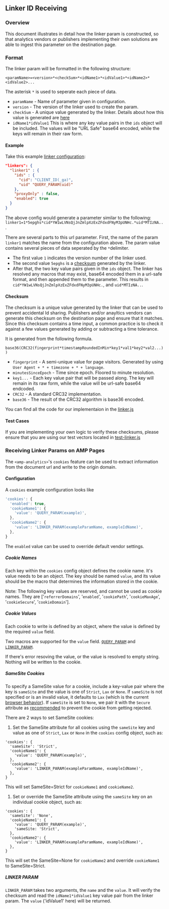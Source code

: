 ## Linker ID Receiving

### Overview

This document illustrates in detail how the linker param is constructed, so that analytics vendors or publishers implementing their own solutions are able to ingest this parameter on the destination page.

### Format

The linker param will be formatted in the following structure:

`<paramName>=<version>*<checkSum>*<idName1>*<idValue1>*<idName2>*<idValue2>...`

The asterisk `*` is used to seperate each piece of data.

- `paramName` - Name of parameter given in configuration.
- `version` - The version of the linker used to create the param.
- `checkSum` - A unique value generated by the linker. Details about how this value is generated are [here](#checksum)
- `idName1*idValue1` This is where any key value pairs in the `ids` object will be included. The values will be "URL Safe" base64 encoded, while the keys will remain in their raw form.

#### Example

Take this example [linker configuration](./linker-id-forwarding.md):

```json
"linkers": {
  "linker1" : {
    "ids" : {
      "cid": "CLIENT_ID(_ga)",
      "uid" "QUERY_PARAM(uid)"
    },
    "proxyOnly" : false,
    "enabled": true
  }
}
```

The above config would generate a parameter similar to the following: `linker1=1*5epghs*cid*YW1wLVNsQjJnZmlpXzExZFdxdFNyM3pUNHc.*uid*MTIzNA..`.

There are several parts to this url parameter. First, the name of the param `linker1` matches the name from the configuration above. The param value contains several pieces of data seperated by the `*`delimiter.

- The first value `1` indicates the version number of the linker used.
- The second value `5epghs` is a [checksum](#checksum) generated by the linker.
- After that, the two key value pairs given in the `ids` object. The linker has resolved any macros that may exist, base64 encoded them in a url-safe format, and then appended them to the parameter. This results in `cid*YW1wLVNsQjJnZmlpXzExZFdxdFNyM3pUNHc.`, and `uid*MTIzNA..`.

#### Checksum

The checksum is a unique value generated by the linker that can be used to prevent accidental Id sharing. Publishers and/or anayltics vendors can generate this checksum on the destination page and ensure that it matches. Since this checksum contains a time input, a common practice is to check it against a few values generated by adding or subtracting a time tolerance.

It is generated from the following formula.

`base36(CRC32(fingerprint*timestampRoundedInMin*key1*val1*key2*val2...))`

- `fingerprint` - A semi-unique value for page visitors. Generated by using `User Agent + * + timezone + * + language`.
- `minutesSinceEpoch` - Time since epoch. Floored to minute resolution.
- `key1...` - Each key value pair that will be passed along. The key will remain in its raw form, while the value will be url-safe base64 endcoded.
- `CRC32` - A standard CRC32 implementation.
- `base36` - The result of the CRC32 algorithm is base36 encoded.

You can find all the code for our implementaion in the [linker.js](./0.1/linker.js)

#### Test Cases

If you are implementing your own logic to verify these checksums, please ensure that you are using our test vectors located in [test-linker.js](./0.1/test/test-linker.js)

### Receiving Linker Params on AMP Pages

The `<amp-analytics>`'s `cookies` feature can be used to extract information from the document url and write to the origin domain.

#### Configuration

A `cookies` example configuration looks like

```js
'cookies': {
  'enabled': true,
  'cookieName1': {
    'value': 'QUERY_PARAM(example)',
  },
  'cookieName2': {
    'value': 'LINKER_PARAM(exampleParamName, exampleIdName)',
  },
}
```

The `enabled` value can be used to override default vendor settings.

##### Cookie Names

Each key within the `cookies` config object defines the cookie name. It's value needs to be an object. The key should be named `value`, and its value should be the macro that determines the information stored in the cookie.

Note: The following key values are reserved, and cannot be used as cookie names. They are ['`referrerDomains`', '`enabled`', '`cookiePath`', '`cookieMaxAge`', '`cookieSecure`', '`cookieDomain`'].

##### Cookie Values

Each cookie to write is defined by an object, where the value is defined by the required `value` field.

Two macros are supported for the `value` field. [`QUERY_PARAM`](https://github.com/ampproject/amphtml/blob/master/spec/amp-var-substitutions.md#query-parameter) and [`LINKER_PARAM`](#linker-param).

If there's error resoving the value, or the value is resolved to empty string. Nothing will be written to the cookie.

##### SameSite Cookies

To specify a SameSite value for a cookie, include a key-value pair where the key is `sameSite` and the value is one of `Strict`, `Lax` or `None`. If `sameSite` is not specified or is an invalid value, it defaults to `Lax` (which is the current [browser behavior](https://web.dev/samesite-cookies-explained/#samesitelax-by-default)). If `sameSite` is set to `None`, we pair it with the `Secure` attribute as [recommended](https://web.dev/samesite-cookies-explained/#samesitenone-must-be-secure) to prevent the cookie from getting rejected.

There are 2 ways to set SameSite cookies:

1. Set the SameSite attribute for all cookies using the `sameSite` key and value as one of `Strict`, `Lax` or `None` in the `cookies` config object, such as:

```
'cookies': {
  'sameSite': 'Strict',
  'cookieName1': {
    'value': 'QUERY_PARAM(example)',
  },
  'cookieName2': {
    'value': 'LINKER_PARAM(exampleParamName, exampleIdName)',
  },
}
```

This will set SameSite=Strict for `cookieName1` and `cookieName2`.

1. Set or override the SameSite attribute using the `sameSite` key on an individual cookie object, such as:

```
'cookies': {
  'sameSite': 'None',
  'cookieName1': {
    'value': 'QUERY_PARAM(example)',
    'sameSite: 'Strict',
  },
  'cookieName2': {
    'value': 'LINKER_PARAM(exampleParamName, exampleIdName)',
  },
}
```

This will set the SameSite=None for `cookieName2` and override `cookieName1` to SameSite=Strict.

##### LINKER PARAM

`LINKER_PARAM` takes two arguments, the `name` and the `value`. It will verify the checksum and read the `idName1*idValue1` key value pair from the linker param. The `value` ('idValue1' here) will be returned.
